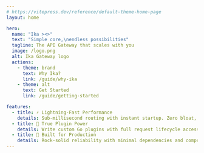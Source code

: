 ```yaml
---
# https://vitepress.dev/reference/default-theme-home-page
layout: home

hero:
  name: "Ika ><>"
  text: "Simple core,\nendless possibilities"
  tagline: The API Gateway that scales with you
  image: /logo.png
  alt: Ika Gateway logo
  actions:
    - theme: brand
      text: Why Ika?
      link: /guide/why-ika
    - theme: alt
      text: Get Started
      link: /guide/getting-started

features:
  - title: ⚡ Lightning-Fast Performance
    details: Sub-millisecond routing with instant startup. Zero bloat, pure speed.
  - title: 🔌 True Plugin Power
    details: Write custom Go plugins with full request lifecycle access. Infinite possibilities.
  - title: 🚀 Built for Production
    details: Rock-solid reliability with minimal dependencies and comprehensive testing.
---
```


